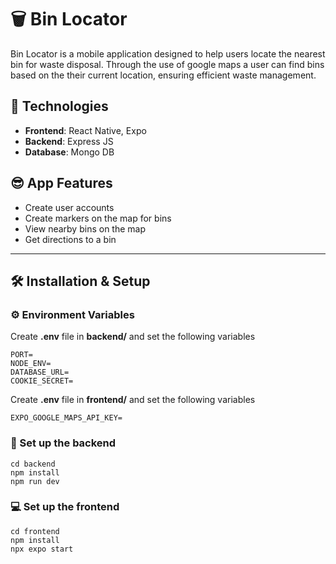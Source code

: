 # 🗑️ Bin Locator

Bin Locator is a mobile application designed to help users locate the nearest bin for waste disposal. Through the use of google maps a user can find bins based on the their current location, ensuring efficient waste management.

## 🧰 Technologies

-   **Frontend**: React Native, Expo
-   **Backend**: Express JS
-   **Database**: Mongo DB

## 😎 App Features

-   Create user accounts
-   Create markers on the map for bins
-   View nearby bins on the map
-   Get directions to a bin

---

## 🛠️ Installation & Setup

### ⚙️ Environment Variables

Create **.env** file in **backend/** and set the following variables

```
PORT=
NODE_ENV=
DATABASE_URL=
COOKIE_SECRET=
```

Create **.env** file in **frontend/** and set the following variables

```
EXPO_GOOGLE_MAPS_API_KEY=
```

### 🔧 Set up the backend

```
cd backend
npm install
npm run dev
```

### 💻 Set up the frontend

```
cd frontend
npm install
npx expo start
```
